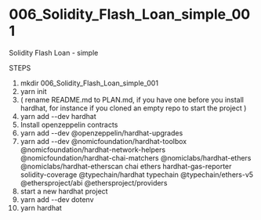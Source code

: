 # 006_Solidity_Flash_Loan_simple_001
Solidity Flash Loan - simple

STEPS

1. mkdir 006_Solidity_Flash_Loan_simple_001
2. yarn init
3. ( rename README.md to PLAN.md, if you have one before you install hardhat,
   for instance if you cloned an empty repo to start the project )
4. yarn add --dev hardhat
5. Install openzeppelin contracts
6. yarn add --dev @openzeppelin/hardhat-upgrades
7. yarn add --dev @nomicfoundation/hardhat-toolbox @nomicfoundation/hardhat-network-helpers @nomicfoundation/hardhat-chai-matchers @nomiclabs/hardhat-ethers @nomiclabs/hardhat-etherscan chai ethers hardhat-gas-reporter solidity-coverage @typechain/hardhat typechain @typechain/ethers-v5 @ethersproject/abi @ethersproject/providers
8. start a new hardhat project
9. yarn add --dev dotenv
10. yarn hardhat
